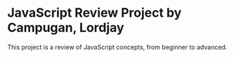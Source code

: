# JavaScript Review Project by Campugan, Lordjay
This project is a review of JavaScript concepts, from beginner to advanced.
